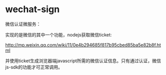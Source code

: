 # wechat-sign

微信认证微服务：

实现的是微信的其中一个功能，nodejs获取微信ticket:

http://mp.weixin.qq.com/wiki/11/0e4b294685f817b95cbed85ba5e82b8f.html

并使用ticket生成浏览器端javascript所需的微信认证信息。只有通过认证，微信js-sdk的功能才可正常调用。

